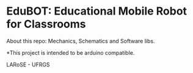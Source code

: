# EduBOT: Educational Mobile Robot for Classrooms

About this repo: Mechanics, Schematics and Software libs.

*This project is intended to be arduino compatible.

LARoSE - UFRGS
